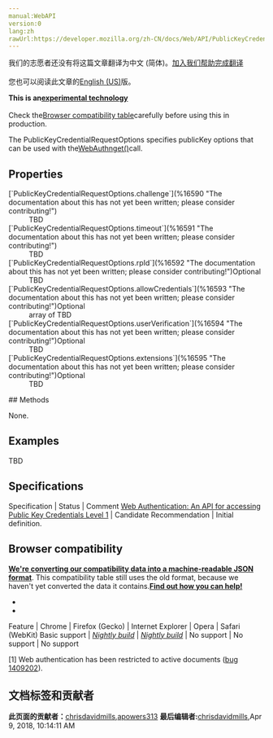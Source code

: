 ```yaml
---
manual:WebAPI
version:0
lang:zh
rawUrl:https://developer.mozilla.org/zh-CN/docs/Web/API/PublicKeyCredentialRequestOptions
---
```




<bdi>我们的志愿者还没有将这篇文章翻译为<bdi>中文 (简体)</bdi>。[加入我们帮助完成翻译](%16587 "")<br></br>您也可以阅读此文章的[English (US)](%16588 "")版。</bdi>






**This is an[experimental technology](%3404 "")**<br></br>Check the[Browser compatibility table](%16589 "")carefully before using this in production.




The PublicKeyCredentialRequestOptions specifies publicKey options that can be used with the[WebAuthn](%3978 "")[get()](%3979 "")call.


## Properties<a name="Properties"></a>
<dl><dt>[`PublicKeyCredentialRequestOptions.challenge`](%16590 "The documentation about this has not yet been written; please consider contributing!")</dt><dd>TBD</dd><dt>[`PublicKeyCredentialRequestOptions.timeout`](%16591 "The documentation about this has not yet been written; please consider contributing!")</dt><dd>TBD</dd><dt>[`PublicKeyCredentialRequestOptions.rpId`](%16592 "The documentation about this has not yet been written; please consider contributing!")Optional</dt><dd>TBD</dd><dt>[`PublicKeyCredentialRequestOptions.allowCredentials`](%16593 "The documentation about this has not yet been written; please consider contributing!")Optional</dt><dd>array of TBD</dd><dt>[`PublicKeyCredentialRequestOptions.userVerification`](%16594 "The documentation about this has not yet been written; please consider contributing!")Optional</dt><dd>TBD</dd><dt>[`PublicKeyCredentialRequestOptions.extensions`](%16595 "The documentation about this has not yet been written; please consider contributing!")Optional</dt><dd>TBD</dd></dl>
## Methods<a name="Methods"></a>


None.


## Examples<a name="Examples"></a>


TBD


## Specifications<a name="Specifications"></a>
Specification | Status | Comment 
[Web Authentication: An API for accessing Public Key Credentials Level 1](%3986 "The 'Web Authentication: An API for accessing Public Key Credentials Level 1' specification") | Candidate Recommendation | Initial definition. 


## Browser compatibility<a name="Browser_compatibility"></a>


**[We&#39;re converting our compatibility data into a machine-readable JSON format](%3344 "")**. This compatibility table still uses the old format, because we haven&#39;t yet converted the data it contains.**[Find out how you can help!](%3409 "")**


* 
* 
Feature | Chrome | Firefox (Gecko) | Internet Explorer | Opera | Safari (WebKit) 
Basic support | <em>[Nightly build](%16584 "")</em> | <em>[Nightly build](%16585 "")</em> | No support | No support | No support 






[1] Web authentication has been restricted to active documents ([bug 1409202](%16586 "FIXED: Web Authentication - Restrict to active documents")).




## 文档标签和贡献者
**此页面的贡献者：**[chrisdavidmills](%3495 ""),[apowers313](%3991 "")
**最后编辑者:**[chrisdavidmills](%3495 ""),<time>Apr 9, 2018, 10:14:11 AM</time>


